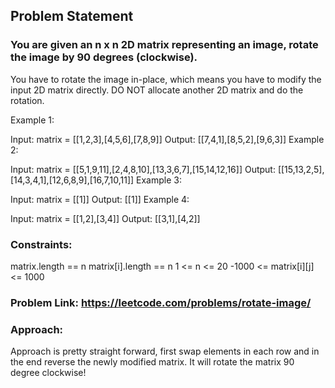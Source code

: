 ## Problem Statement

### You are given an n x n 2D matrix representing an image, rotate the image by 90 degrees (clockwise).

You have to rotate the image in-place, which means you have to modify the input 2D matrix directly. DO NOT allocate another 2D matrix and do the rotation.

Example 1:

Input: matrix = [[1,2,3],[4,5,6],[7,8,9]]
Output: [[7,4,1],[8,5,2],[9,6,3]]
Example 2:

Input: matrix = [[5,1,9,11],[2,4,8,10],[13,3,6,7],[15,14,12,16]]
Output: [[15,13,2,5],[14,3,4,1],[12,6,8,9],[16,7,10,11]]
Example 3:

Input: matrix = [[1]]
Output: [[1]]
Example 4:

Input: matrix = [[1,2],[3,4]]
Output: [[3,1],[4,2]]
 
### Constraints:
matrix.length == n
matrix[i].length == n
1 <= n <= 20
-1000 <= matrix[i][j] <= 1000

### Problem Link: https://leetcode.com/problems/rotate-image/

### Approach:
Approach is pretty straight forward, first swap elements in each row and in the end reverse the newly modified matrix. It will rotate the matrix 90 degree clockwise!

